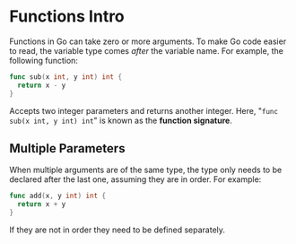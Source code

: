 # Functions Intro

Functions in Go can take zero or more arguments. To make Go code easier to read, the variable type comes *after* the variable name. For example, the following function:

```go
func sub(x int, y int) int {
  return x - y
}
```

Accepts two integer parameters and returns another integer. Here, "`func sub(x int, y int) int`" is known as the **function signature**.

## Multiple Parameters

When multiple arguments are of the same type, the type only needs to be declared after the last one, assuming they are in order. For example:

```go
func add(x, y int) int {
  return x + y
}
```

If they are not in order they need to be defined separately.
